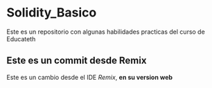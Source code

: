 # Solidity_Basico
Este es un repositorio con algunas habilidades practicas del curso de Educateth

## Este es un commit desde Remix

Este es un cambio desde el IDE *Remix*, **en su version web**

